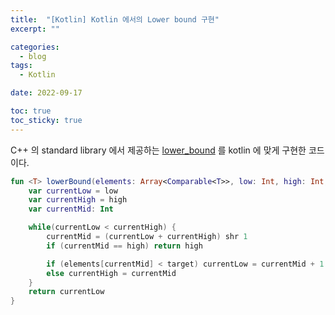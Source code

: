 ```yaml
---
title:  "[Kotlin] Kotlin 에서의 Lower bound 구현"
excerpt: ""

categories:
  - blog
tags:
  - Kotlin

date: 2022-09-17

toc: true
toc_sticky: true
---
```


C++ 의 standard library 에서 제공하는 [lower_bound](https://en.cppreference.com/w/cpp/algorithm/lower_bound) 를 kotlin 에 맞게 구현한 코드이다. 

```kotlin
fun <T> lowerBound(elements: Array<Comparable<T>>, low: Int, high: Int, target: T) : Int {
    var currentLow = low
    var currentHigh = high
    var currentMid: Int

    while(currentLow < currentHigh) {
        currentMid = (currentLow + currentHigh) shr 1
        if (currentMid == high) return high

        if (elements[currentMid] < target) currentLow = currentMid + 1
        else currentHigh = currentMid
    }
    return currentLow
}
```